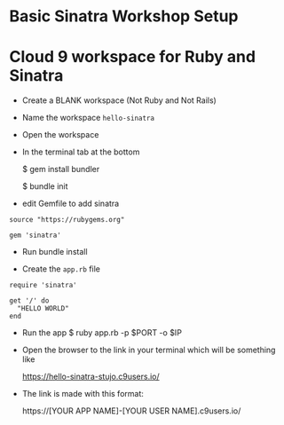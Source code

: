 # Basic Sinatra Workshop Setup

# Cloud 9 workspace for Ruby and Sinatra 

* Create a BLANK workspace (Not Ruby and Not Rails)

* Name the workspace ``hello-sinatra``

* Open the workspace

* In the terminal tab at the bottom

    $ gem install bundler

    $ bundle init

* edit Gemfile to add sinatra

```
source "https://rubygems.org"

gem 'sinatra'
```

* Run bundle install

* Create the ``app.rb`` file

```
require 'sinatra'

get '/' do
  "HELLO WORLD"
end
```
* Run the app
    $ ruby app.rb -p $PORT -o $IP 

* Open the browser to the link in your terminal which will be something like

    https://hello-sinatra-stujo.c9users.io/

* The link is made with this format:

    https://[YOUR APP NAME]-[YOUR USER NAME].c9users.io/


